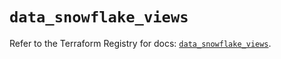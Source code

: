 # `data_snowflake_views`

Refer to the Terraform Registry for docs: [`data_snowflake_views`](https://registry.terraform.io/providers/snowflakedb/snowflake/2.1.1/docs/data-sources/views).
